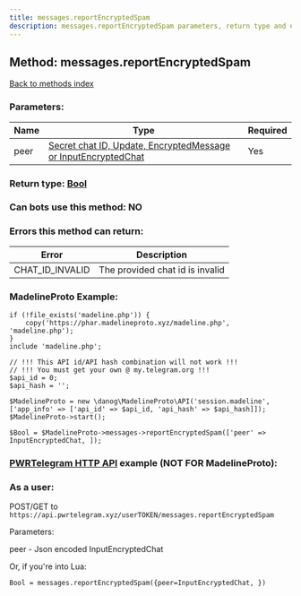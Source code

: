 ```yaml
---
title: messages.reportEncryptedSpam
description: messages.reportEncryptedSpam parameters, return type and example
---
```

## Method: messages.reportEncryptedSpam  
[Back to methods index](index.md)


### Parameters:

| Name     |    Type       | Required |
|----------|---------------|----------|
|peer|[Secret chat ID, Update, EncryptedMessage or InputEncryptedChat](../types/InputEncryptedChat.md) | Yes|


### Return type: [Bool](../types/Bool.md)

### Can bots use this method: **NO**


### Errors this method can return:

| Error    | Description   |
|----------|---------------|
|CHAT_ID_INVALID|The provided chat id is invalid|


### MadelineProto Example:


```
if (!file_exists('madeline.php')) {
    copy('https://phar.madelineproto.xyz/madeline.php', 'madeline.php');
}
include 'madeline.php';

// !!! This API id/API hash combination will not work !!!
// !!! You must get your own @ my.telegram.org !!!
$api_id = 0;
$api_hash = '';

$MadelineProto = new \danog\MadelineProto\API('session.madeline', ['app_info' => ['api_id' => $api_id, 'api_hash' => $api_hash]]);
$MadelineProto->start();

$Bool = $MadelineProto->messages->reportEncryptedSpam(['peer' => InputEncryptedChat, ]);
```

### [PWRTelegram HTTP API](https://pwrtelegram.xyz) example (NOT FOR MadelineProto):



### As a user:

POST/GET to `https://api.pwrtelegram.xyz/userTOKEN/messages.reportEncryptedSpam`

Parameters:

peer - Json encoded InputEncryptedChat




Or, if you're into Lua:

```
Bool = messages.reportEncryptedSpam({peer=InputEncryptedChat, })
```

